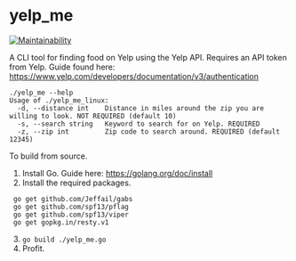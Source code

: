# yelp_me
[![Maintainability](https://api.codeclimate.com/v1/badges/b3de630446f26e76666b/maintainability)](https://codeclimate.com/github/eightseventhreethree/yelp_me/maintainability)

A CLI tool for finding food on Yelp using the Yelp API. 
Requires an API token from Yelp. 
Guide found here: https://www.yelp.com/developers/documentation/v3/authentication

````
./yelp_me --help
Usage of ./yelp_me_linux:
  -d, --distance int    Distance in miles around the zip you are willing to look. NOT REQUIRED (default 10)
  -s, --search string   Keyword to search for on Yelp. REQUIRED
  -z, --zip int         Zip code to search around. REQUIRED (default 12345)
````
To build from source. 
1. Install Go. Guide here: https://golang.org/doc/install
2. Install the required packages. 
  ````
   go get github.com/Jeffail/gabs
   go get github.com/spf13/pflag
   go get github.com/spf13/viper
   go get gopkg.in/resty.v1
  ````
3. ````go build ./yelp_me.go````
4. Profit.
